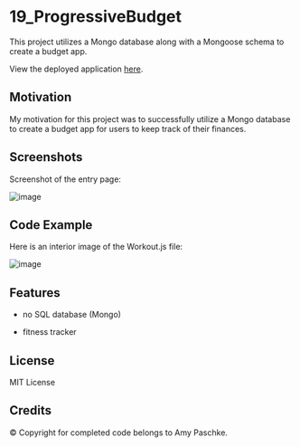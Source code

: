 # 19_ProgressiveBudget

This project utilizes a Mongo database along with a Mongoose schema to create a budget app.

View the deployed application [here](https://obscure-journey-20914.herokuapp.com/).

## Motivation

My motivation for this project was to successfully utilize a Mongo database to create a budget app for users to keep track of their finances.

## Screenshots

Screenshot of the entry page:

![image](https://user-images.githubusercontent.com/70075341/108868035-6b08b900-75bb-11eb-98a4-bb7a1f55a835.JPG)

## Code Example

Here is an interior image of the Workout.js file:

![image](https://user-images.githubusercontent.com/70075341/107315990-5d045580-6a5d-11eb-88c3-12bfbdf7eb55.JPG)

## Features

- no SQL database (Mongo)

- fitness tracker

## License

MIT License

## Credits

&copy; Copyright for completed code belongs to Amy Paschke.

